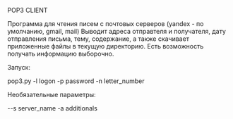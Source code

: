 POP3 CLIENT

Программа для чтения писем с почтовых серверов (yandex - по умолчанию, gmail, mail)
Выводит адреса отправтеля и получателя, дату отправления письма, тему, содержание, а также скачивает приложенные файлы в текущую директорию.
Есть возможность получать информацию выборочно.

Запуск: 

pop3.py -l logon -p password -n letter_number 


Необязательные параметры: 


--s server_name -a additionals
